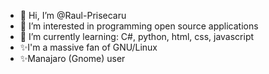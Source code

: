- 👋 Hi, I’m @Raul-Prisecaru
- 👀 I’m interested in programming open source applications
- 🌱 I’m currently learning: C#, python, html, css, javascript
- ✨I'm a massive fan of GNU/Linux
- ✨Manajaro (Gnome) user



